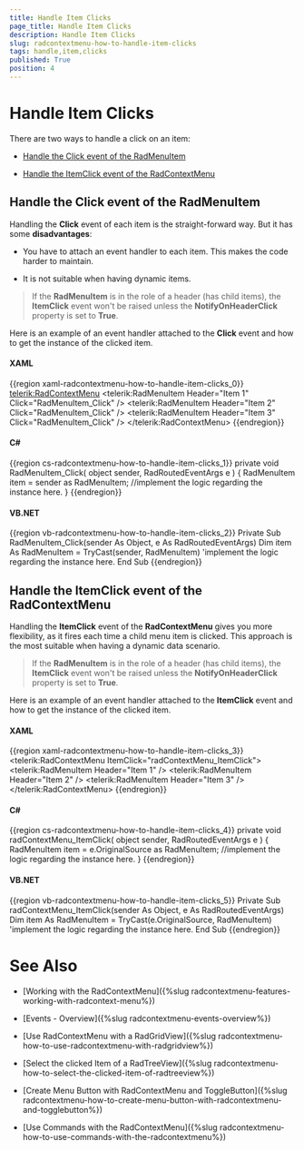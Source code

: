 ```yaml
---
title: Handle Item Clicks
page_title: Handle Item Clicks
description: Handle Item Clicks
slug: radcontextmenu-how-to-handle-item-clicks
tags: handle,item,clicks
published: True
position: 4
---
```


# Handle Item Clicks



There are two ways to handle a click on an item:

* [Handle the Click event of the RadMenuItem](#handle-the-click-event-of-the-radmenuitem)

* [Handle the ItemClick event of the RadContextMenu](#handle-the-itemclick-event-of-the-radcontextmenu)

## Handle the Click event of the RadMenuItem

Handling the __Click__ event of each item is the straight-forward way. But it has some __disadvantages__:

* You have to attach an event handler to each item. This makes the code harder to maintain.

* It is not suitable when having dynamic items.

>If the __RadMenuItem__ is in the role of a header (has child items), the __ItemClick__ event won't be raised unless the __NotifyOnHeaderClick__ property is set to __True__.

Here is an example of an event handler attached to the __Click__ event and how to get the instance of the clicked item.

#### __XAML__

{{region xaml-radcontextmenu-how-to-handle-item-clicks_0}}
	<telerik:RadContextMenu>
	    <telerik:RadMenuItem Header="Item 1"
	                                   Click="RadMenuItem_Click" />
	    <telerik:RadMenuItem Header="Item 2"
	                                   Click="RadMenuItem_Click" />
	    <telerik:RadMenuItem Header="Item 3"
	                                   Click="RadMenuItem_Click" />
	</telerik:RadContextMenu>
{{endregion}}

#### __C#__

{{region cs-radcontextmenu-how-to-handle-item-clicks_1}}
	private void RadMenuItem_Click( object sender, RadRoutedEventArgs e )
	{
	    RadMenuItem item = sender as RadMenuItem;
	    //implement the logic regarding the instance here.
	}
{{endregion}}

#### __VB.NET__

{{region vb-radcontextmenu-how-to-handle-item-clicks_2}}
	Private Sub RadMenuItem_Click(sender As Object, e As RadRoutedEventArgs)
	 Dim item As RadMenuItem = TryCast(sender, RadMenuItem)
	 'implement the logic regarding the instance here.
	End Sub
{{endregion}}

## Handle the ItemClick event of the RadContextMenu

Handling the __ItemClick__ event of the __RadContextMenu__ gives you more flexibility, as it fires each time a child menu item is clicked. This approach is the most suitable when having a dynamic data scenario.

>If the __RadMenuItem__ is in the role of a header (has child items), the __ItemClick__ event won't be raised unless the __NotifyOnHeaderClick__ property is set to __True__.

Here is an example of an event handler attached to the __ItemClick__ event and how to get the instance of the clicked item.

#### __XAML__

{{region xaml-radcontextmenu-how-to-handle-item-clicks_3}}
	<telerik:RadContextMenu ItemClick="radContextMenu_ItemClick">
	    <telerik:RadMenuItem Header="Item 1" />
	    <telerik:RadMenuItem Header="Item 2" />
	    <telerik:RadMenuItem Header="Item 3" />
	</telerik:RadContextMenu>
{{endregion}}

#### __C#__

{{region cs-radcontextmenu-how-to-handle-item-clicks_4}}
	private void radContextMenu_ItemClick( object sender, RadRoutedEventArgs e )
	{
	    RadMenuItem item = e.OriginalSource as RadMenuItem;
	    //implement the logic regarding the instance here.
	}
{{endregion}}

#### __VB.NET__

{{region vb-radcontextmenu-how-to-handle-item-clicks_5}}
	Private Sub radContextMenu_ItemClick(sender As Object, e As RadRoutedEventArgs)
	 Dim item As RadMenuItem = TryCast(e.OriginalSource, RadMenuItem)
	 'implement the logic regarding the instance here.
	End Sub
{{endregion}}

# See Also

 * [Working with the RadContextMenu]({%slug radcontextmenu-features-working-with-radcontext-menu%})

 * [Events - Overview]({%slug radcontextmenu-events-overview%})

 * [Use RadContextMenu with a RadGridView]({%slug radcontextmenu-how-to-use-radcontextmenu-with-radgridview%})

 * [Select  the clicked Item of a RadTreeView]({%slug radcontextmenu-how-to-select-the-clicked-item-of-radtreeview%})

 * [Create Menu Button with RadContextMenu and ToggleButton]({%slug radcontextmenu-how-to-create-menu-button-with-radcontextmenu-and-togglebutton%})

 * [Use Commands with the RadContextMenu]({%slug radcontextmenu-how-to-use-commands-with-the-radcontextmenu%})

